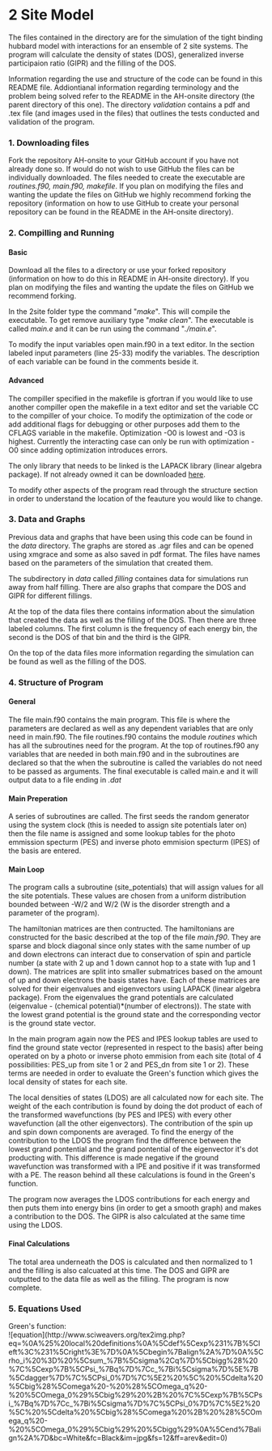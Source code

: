 <html>
<h1>2 Site Model</h1>
<p> The files contained in the directory are for the simulation of the tight binding hubbard model with interactions for an ensemble of 2 site systems. The program will calculate the density of states (DOS), generalized inverse participaion ratio (GIPR) and the filling of the DOS.</p> 
<p>Information regarding the use and structure of the code can be found in this README file. Addiontianal information regarding terminology and the problem being solved refer to the README in the AH-onsite directory (the parent directory of this one). The directory <em>validation</em> contains a pdf and .tex file (and images used in the files) that outlines the tests conducted and validation of the program.</p>
<h3>1. Downloading files</h3>
<p>Fork the repository AH-onsite to your GitHub account if you have not already done so. If would do not wish to use GitHub the files can be individually downloaded. The files needed to create the executable are <em>routines.f90, main.f90, makefile</em>. If you plan on modifying the files and wanting the update the files on GitHub we highly recommend forking the repository (information on how to use GitHub to create your personal repository can be found in the README in the AH-onsite directory). </p>
<h3>2. Compilling and Running</h3>
<h4>Basic</h4>
<p>Download all the files to a directory or use your forked repository (information on how to do this in README in AH-onsite directory). If you plan on modifying the files and wanting the update the files on GitHub we recommend forking. </p>
<p>In the 2site folder type the command "<em>make</em>". This will compile the executable. To get remove auxiliary type "<em>make clean</em>". The executable is called <em>main.e</em> and it can be run using the command "<em>./main.e</em>". </p>
<p>To modify the input variables open main.f90 in a text editor. In the section labeled input parameters (line 25-33) modify the variables. The description of each variable can be found in the comments beside it.
<h4>Advanced</h4>
<p>The compiller specified in the makefile is gfortran if you would like to use another compiller open the makefile in a text editor and set the variable CC to the compiller of your choice. To modify the optimization of the code or add additional flags for debugging or other purposes add them to the CFLAGS variable in the makefile. Optimization -O0 is lowest and -O3 is highest. Currently the interacting case can only be run with optimization -O0 since adding optimization introduces errors.</p>
<p>The only library that needs to be linked is the LAPACK library (linear algebra package). If not already owned it can be downloaded <a href="http://www.netlib.org/lapack/#_lapack_version_3_5_0" target="_blank">here</a>.</p>
<p> To modify other aspects of the program read through the structure section in order to understand the location of the feauture you would like to change. </p>
<h3>3. Data and Graphs</h3>
Previous data and graphs that have been using this code can be found in the <em>data</em> directory. The graphs are stored as .agr files and can be opened using xmgrace and some as also saved in pdf format. The files have names based on the parameters of the simulation that created them. </p> 
<p>The subdirectory in <em>data</em> called <em>filling</em> containes data for simulations run away from half filling. There are also graphs that compare the DOS and GIPR for different fillings.</p>
<p>At the top of the data files there contains information about the simulation that created the data as well as the filling of the DOS. Then there are three labeled columns. The first column is the frequency of each energy bin, the second is the DOS of that bin and the third is the GIPR.</p>
<p>On the top of the data files more information regarding the simulation can be found as well as the filling of the DOS.</p>
<h3>4. Structure of Program</h3>
<h4>General</h4>
The file main.f90 contains the main program. This file is where the parameters are declared as well as any dependent variables that are only need in main.f90. The file routines.f90 contains the module <em>routines</em> which has all the subroutines need for the program. At the top of routines.f90 any variables that are needed in both main.f90 and in the subroutines are declared so that the when the subroutine is called the variables do not need to be passed as arguments. The final executable is called main.e and it will output data to a file ending in <em>.dat</em></p>
<h4>Main Preperation</h4>
<p>A series of subroutines are called. The first seeds the random generator using the system clock (this is needed to assign site potentials later on) then the file name is assigned and some lookup tables for the photo emmission specturm (PES) and inverse photo emmision specturm (IPES) of the basis are entered.</p>
<h4>Main Loop</h4>
<p>The program calls a subroutine (site_potentials) that will assign values for all the site potentials. These values are chosen from a uniform distribution bounded between -W/2 and W/2 (W is the disorder strength and a parameter of the program). </p>
<p>The hamiltonian matrices are then contructed. The hamiltonians are constructed for the basic described at the top of the file <em>main.f90</em>. They are sparse and block diagonal since only states with the same number of up and down electrons can interact due to conservation of spin and particle number (a state with 2 up and 1 down cannot hop to a state with 1up and 1 down). The matrices are split into smaller submatrices based on the amount of up and down electrons the basis states have. Each of these matrices are solved for their eigenvalues and eigenvectors using LAPACK (linear algebra package). From the eigenvalues the grand potentials are calculated (eigenvalue - (chemical potential)*(number of electrons)). The state with the lowest grand potential is the ground state and the corresponding vector is the ground state vector. </p>
<p> In the main program again now the PES and IPES lookup tables are used to find the ground state vector (represented in respect to the basis) after being operated on by a photo or inverse photo emmision from each site (total of 4 possibilities: PES_up from site 1 or 2 and PES_dn from site 1 or 2). These terms are needed in order to evaluate the Green's function which gives the local density of states for each site.</p>
<p>The local densities of states (LDOS) are all calculated now for each site. The weight of the each contribution is found by doing the dot product of each of the transformed wavefunctions (by PES and IPES) with every other wavefunction (all the other eigenvectors). The contribution of the spin up and spin down components are averaged. To find the energy of the contribution to the LDOS the program find the difference between the lowest grand pontential and the grand pontential of the eigenvector it's dot producting with. This difference is made negative if the ground wavefunction was transformed with a IPE and positive if it was transformed with a PE. The reason behind all these calculations is found in the Green's function.</p>
<p> The program now averages the LDOS contributions for each energy and then puts them into energy bins (in order to get a smooth graph) and makes a contribution to the DOS. The GIPR is also calculated at the same time using the LDOS.</p>
<h4>Final Calculations</h4>
<p>The total area underneath the DOS is calculated and then normalized to 1 and the filling is also calcuated at this time. The DOS and GIPR are outputted to the data file as well as the filling. The program is now complete.</p>
<h3>5. Equations Used</h3>
Green's function: <br> 
![equation](http://www.sciweavers.org/tex2img.php?eq=%0A%25%20local%20definitions%0A%5Cdef%5Cexp%231%7B%5Cleft%3C%231%5Cright%3E%7D%0A%5Cbegin%7Balign%2A%7D%0A%5Crho_i%20%3D%20%5Csum_%7B%5Csigma%2Cq%7D%5Cbigg%28%20%7C%5Cexp%7B%5CPsi_%7Bq%7D%7Cc_%7Bi%5Csigma%7D%5E%7B%5Cdagger%7D%7C%5CPsi_0%7D%7C%5E2%20%5C%20%5Cdelta%20%5Cbig%28%5Comega%20-%20%28%5COmega_q%20-%20%5COmega_0%29%5Cbig%29%20%2B%20%7C%5Cexp%7B%5CPsi_%7Bq%7D%7Cc_%7Bi%5Csigma%7D%7C%5CPsi_0%7D%7C%5E2%20%5C%20%5Cdelta%20%5Cbig%28%5Comega%20%2B%20%28%5COmega_q%20-%20%5COmega_0%29%5Cbig%29%20%5Cbigg%29%0A%5Cend%7Balign%2A%7D&bc=White&fc=Black&im=jpg&fs=12&ff=arev&edit=0)
</html>
